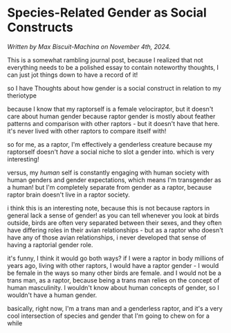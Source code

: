 # Species-Related Gender as Social Constructs

<p><i>Written by Max Biscuit-Machina on November 4th, 2024.</i></p>

<p>This is a somewhat rambling journal post, because I realized that not everything needs to be a polished essay to contain noteworthy thoughts, I can just jot things down to have a record of it!</p>

<p>so I have Thoughts about how gender is a social construct in relation to my theriotype</p>

<p>because I know that my raptorself is a female velociraptor, but it doesn't care about human gender because raptor gender is mostly about feather patterns and comparison with other raptors - but it doesn't have that here. it's never lived with other raptors to compare itself with!</p>

<p>so for me, as a raptor, I'm effectively a genderless creature because my raptorself doesn't <i>have</i> a social niche to slot a gender into. which is very interesting!</p>

<p>versus, my <i>human</i> self is constantly engaging with human society with human genders and gender expectations, which means I'm transgender as a human! but I'm completely separate from gender as a raptor, because raptor brain doesn't live in a raptor society.</p>

<p>i think this is an interesting note, because this is not because raptors in general lack a sense of gender! as you can tell whenever you look at birds outside, birds are often very separated between their sexes, and they often have differing roles in their avian relationships - but as a raptor who doesn't have any of those avian relationships, i never developed that sense of having a raptorial gender role.</p>

<p>it's funny, I think it would go both ways? if I were a raptor in body millions of years ago, living with other raptors, I would have a raptor gender - I would be female in the ways so many other birds are female. and I would not be a trans man, as a raptor, because being a trans man relies on the concept of human masculinity. I wouldn't know about human concepts of gender, so I wouldn't have a human gender.</p>

<p>basically, right now, I'm a trans man and a genderless raptor, and it's a very cool intersection of species and gender that I'm going to chew on for a while</p>
